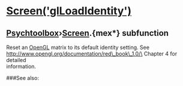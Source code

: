 # [Screen('glLoadIdentity')](Screen-glLoadIdentity) 
## [Psychtoolbox](Pyschtoolbox)&#8250;[Screen](Screen).{mex*} subfunction


Reset an [OpenGL](OpenGL) matrix to its default identity setting. See  
<http://www.opengl.org/documentation/red\_book\_1.0/\> Chapter 4 for detailed  
information.  


###See also:

